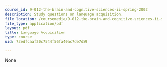 ```yaml
---
course_id: 9-012-the-brain-and-cognitive-sciences-ii-spring-2002
description: Study questions on language acquisition.
file_location: /coursemedia/9-012-the-brain-and-cognitive-sciences-ii-spring-2002/73edfcaaf20c7544f56fa40ac7de7d59_languageacquisition.pdf
file_type: application/pdf
layout: pdf
title: Language Acquisition
type: course
uid: 73edfcaaf20c7544f56fa40ac7de7d59

---
```

None